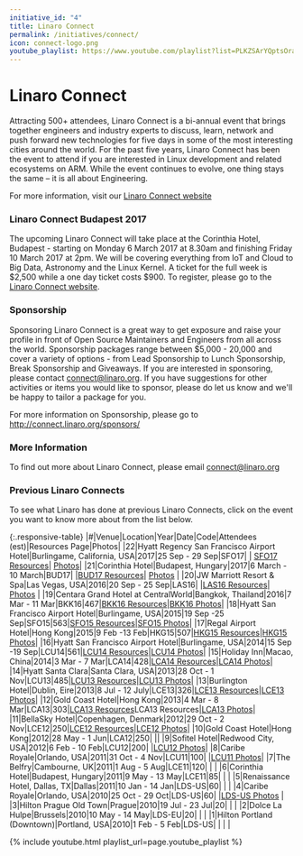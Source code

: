 ```yaml
---
initiative_id: "4"
title: Linaro Connect
permalink: /initiatives/connect/
icon: connect-logo.png
youtube_playlist: https://www.youtube.com/playlist?list=PLKZSArYQptsOraJTlqS_UDhS0zX1YxntL&playnext=1
---
```

# Linaro Connect

Attracting 500+ attendees, Linaro Connect is a bi-annual event that brings together engineers and industry experts to discuss, learn, network and push forward new technologies for five days in some of the most interesting cities around the world. For the past five years, Linaro Connect has been the event to attend if you are interested in Linux development and related ecosystems on ARM. While the event continues to evolve, one thing stays the same – it is all about Engineering.

For more information, visit our [Linaro Connect website](http://connect.linaro.org/)

### Linaro Connect Budapest 2017
The upcoming Linaro Connect will take place at the Corinthia Hotel, Budapest - starting on Monday 6 March 2017 at 8.30am and finishing Friday 10 March 2017 at 2pm. We will be covering everything from IoT and Cloud to Big Data, Astronomy and the Linux Kernel. A ticket for the full week is $2,500 while a one day ticket costs $900. To register, please go to the [Linaro Connect website](http://connect.linaro.org/attend/).  

### Sponsorship

Sponsoring Linaro Connect is a great way to get exposure and raise your profile in front of Open Source Maintainers and Engineers from all across the world. Sponsorship packages range between $5,000 - 20,000 and cover a variety of options - from Lead Sponsorship to Lunch Sponsorship, Break Sponsorship and Giveaways. If you are interested in sponsoring, please contact connect@linaro.org. If you have suggestions for other activities or items you would like to sponsor, please do let us know and we'll be happy to tailor a package for you.

For more information on Sponsorship, please go to http://connect.linaro.org/sponsors/

### More Information
To find out more about Linaro Connect, please email connect@linaro.org

### Previous Linaro Connects

To see what Linaro has done at previous Linaro Connects, click on the event you want to know more about from the list below.

{:.responsive-table}
|#|Venue|Location|Year|Date|Code|Attendees (est)|Resources Page|Photos|
|22|Hyatt Regency San Francisco Airport Hotel|Burlingame, California, USA|2017|25 Sep - 29 Sep|SFO17|  | [SFO17 Resources](http://connect.linaro.org/sfo17/resources/)| [Photos](https://www.flickr.com/photos/linaroorg/albums/72157687039294924)|
|21|Corinthia Hotel|Budapest, Hungary|2017|6 March - 10 March|BUD17| |[BUD17 Resources](http://connect.linaro.org/bud17/resources/)| [Photos](https://www.flickr.com/photos/linaroorg/sets/72157678721082122) |
|20|JW Marriott Resort & Spa|Las Vegas, USA|2016|20 Sep - 25 Sep|LAS16| |[LAS16 Resources](http://connect.linaro.org/las16/resources/)| [Photos](https://www.flickr.com/photos/linaroorg/albums/72157670966437214) |
|19|Centara Grand Hotel at CentralWorld|Bangkok, Thailand|2016|7 Mar - 11 Mar|BKK16|467|[BKK16 Resources](http://connect.linaro.org/bkk16/resources/)|[BKK16 Photos](https://www.flickr.com/photos/linaroorg/albums/72157665519520505)|
|18|Hyatt San Francisco Airport Hotel|Burlingame, USA|2015|19 Sep -25 Sep|SFO15|563|[SFO15 Resources](http://connect.linaro.org/sfo15/resources/)|[SFO15 Photos](https://www.flickr.com/photos/linaroorg/albums/72157658413090325)|
|17|Regal Airport Hotel|Hong Kong|2015|9 Feb -13 Feb|HKG15|507|[HKG15 Resources](http://connect.linaro.org/hkg15/resources/)|[HKG15 Photos](https://www.flickr.com/photos/linaroorg/albums/72157650196561027)|
|16|Hyatt San Francisco Airport Hotel|Burlingame, USA|2014|15 Sep -19 Sep|LCU14|561|[LCU14 Resources](http://connect.linaro.org/lcu14/resources/)|[LCU14 Photos](https://www.flickr.com/photos/linaroorg/sets/72157646453887528)|
|15|Holiday Inn|Macao, China|2014|3 Mar - 7 Mar|LCA14|428|[LCA14 Resources](http://connect.linaro.org/lca14/resources/)|[LCA14 Photos](https://www.flickr.com/photos/linaroorg/albums/72157641218034675)|
|14|Hyatt Santa Clara|Santa Clara, USA|2013|28 Oct - 1 Nov|LCU13|485|[LCU13 Resources](http://connect.linaro.org/lcu13/resources/)|[LCU13 Photos](https://www.flickr.com/photos/linaroorg/albums/72157636689919306)|
|13|Burlington Hotel|Dublin, Eire|2013|8 Jul - 12 July|LCE13|326|[LCE13 Resources](http://connect.linaro.org/lce13/resources/)|[LCE13 Photos](https://www.flickr.com/photos/linaroorg/albums/72157634563467554)|
|12|Gold Coast Hotel|Hong Kong|2013|4 Mar - 8 Mar|LCA13|303|[LCA13 Resources](http://connect.linaro.org/lca13/resources/)LCA13 Resources|[LCA13 Photos](https://www.flickr.com/photos/linaroorg/albums/72157632907776675)|
|11|BellaSky Hotel|Copenhagen, Denmark|2012|29 Oct - 2 Nov|LCE12|250|[LCE12 Resources](http://connect.linaro.org/lce12/resources/)|[LCE12 Photos](https://www.flickr.com/photos/linaroorg/albums/72157632851918653)|
|10|Gold Coast Hotel|Hong Kong|2012|28 May - 1 Jun|LCA12|250| ||
|9|Sofitel Hotel|Redwood City, USA|2012|6 Feb - 10 Feb|LCU12|200| |[LCU12 Photos](https://www.flickr.com/photos/linaroorg/albums/72157629302497755)|
|8|Caribe Royale|Orlando, USA|2011|31 Oct - 4 Nov|LCU11|100| |[LCU11 Photos](https://www.flickr.com/photos/linaroorg/albums/72157627950338055)|
|7|The Belfry|Cambourne, UK|2011|1 Aug - 5 Aug|LCE11|120| | |
|6|Corinthia Hotel|Budapest, Hungary|2011|9 May - 13 May|LCE11|85| | |
|5|Renaissance Hotel, Dallas, TX|Dallas|2011|10 Jan - 14 Jan|LDS-US|60| |  |
|4|Caribe Royale|Orlando, USA|2010|25 Oct - 29 Oct|LDS-US|60| |[LDS-US Photos](https://www.flickr.com/photos/linaroorg/albums/72157625366267619) |
|3|Hilton Prague Old Town|Prague|2010|19 Jul - 23 Jul|20| | |
|2|Dolce La Hulpe|Brussels|2010|10 May - 14 May|LDS-EU|20| | |
|1|Hilton Portland (Downtown)|Portland, USA|2010|1 Feb - 5 Feb|LDS-US| |  | |


{% include youtube.html playlist_url=page.youtube_playlist %}
